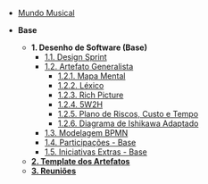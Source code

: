 <!-- docs/_sidebar.md -->

- [Mundo Musical](/)

- **Base**
  - **1. Desenho de Software (Base)**
    - [1.1. Design Sprint](/Base/1.1.DesignSprint.md)
    - [1.2. Artefato Generalista](/Base/1.2.ArtefatoGeneralista/index.md)
      - [1.2.1. Mapa Mental](/Base/1.2.ArtefatoGeneralista/1.2.1.MapaMental.md)
      - [1.2.2. Léxico](/Base/1.2.ArtefatoGeneralista/1.2.2.Lexico.md)
      - [1.2.3. Rich Picture](/Base/1.2.ArtefatoGeneralista/1.2.3.RichPicture.md)
      - [1.2.4. 5W2H](/Base/1.2.ArtefatoGeneralista/1.2.4.5W2H.md)
      - [1.2.5. Plano de Riscos, Custo e Tempo](/Base/1.2.ArtefatoGeneralista/1.2.5.PlanoDeRiscos.md)
      - [1.2.6. Diagrama de Ishikawa Adaptado](/Base/1.2.ArtefatoGeneralista/1.2.6.DiagramaIshikawa.md)
    - [1.3. Modelagem BPMN](/Base/1.3.ModelagemBPMN.md)
    - [1.4. Participações - Base](/Base/1.4.ParticipacoesBase.md)
    - [1.5. Iniciativas Extras - Base](/Base/1.5.IniciativasExtras.md)
  - **[2. Template dos Artefatos](/Base/Template_artefato.md)**
  - **[3. Reuniões](/Base/)**
